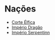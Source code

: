 <!-- TITLE: Nações -->
<!-- SUBTITLE: Visão geral sobre Nações -->

# Nações
* [Corte Élfica](http://localhost/faccoes/nacoes/corte-elfica#corte-elfica)
* [Império Dragão](http://localhost/faccoes/nacoes/imperio-dragao#imperio-dragao)
* [Império Serpentinn](http://localhost/faccoes/nacoes/imperio-serpentinn#imperio-serpentinn)
